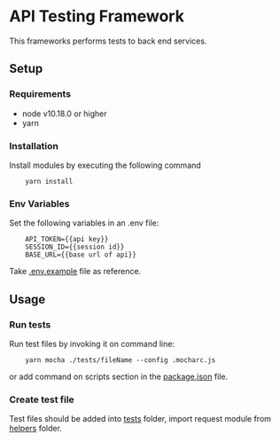 # API Testing Framework
This frameworks performs tests to back end services.
## Setup
### Requirements
 - node v10.18.0 or higher
 - yarn
### Installation
Install modules by executing the following command
```
    yarn install
```

### Env Variables
Set the following variables in an .env file:
```
    API_TOKEN={{api key}}
    SESSION_ID={{session id}}
    BASE_URL={{base url of api}}
```
Take [.env.example](.env.example) file as reference.

## Usage
### Run tests
Run test files by invoking it on command line:
```
    yarn mocha ./tests/fileName --config .mocharc.js
```

or add command on scripts section in the [package.json](package.json) file.

### Create test file
Test files should be added into [tests](tests/) folder, import request module from [helpers](tests/helpers/request.js) folder.
